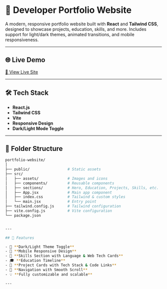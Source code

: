 # 🚀 Developer Portfolio Website

A modern, responsive portfolio website built with **React** and **Tailwind CSS**, designed to showcase projects, education, skills, and more. Includes support for light/dark themes, animated transitions, and mobile responsiveness.

---

## 🌐 Live Demo

[🔗 View Live Site](https://peterdevereux.netlify.app/)  

---

## 🛠️ Tech Stack

- **React.js**
- **Tailwind CSS**
- **Vite**
- **Responsive Design**
- **Dark/Light Mode Toggle**

---

## 📁 Folder Structure

```bash
portfolio-website/
│
├── public/                 # Static assets
├── src/
│   ├── assets/             # Images and icons
│   ├── components/         # Reusable components
│   ├── sections/           # Hero, Education, Projects, Skills, etc.
│   ├── App.jsx             # Main app component
│   ├── index.css           # Tailwind & custom styles
│   └── main.jsx            # Entry point
├── tailwind.config.js      # Tailwind configuration
├── vite.config.js          # Vite configuration
└── package.json


---

## 🚧 Features

- 🌙 **Dark/Light Theme Toggle**
- 📱 **Mobile Responsive Design**
- 🧠 **Skills Section with Language & Web Tech Cards**
- 🎓 **Education Timeline**
- 🧩 **Project Cards with Tech Stack & Code Links**
- 🔗 **Navigation with Smooth Scroll**
- 💡 **Fully customizable and scalable**

---
